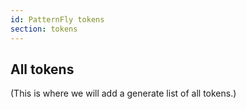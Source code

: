 ```yaml
---
id: PatternFly tokens
section: tokens
---
```


## All tokens

(This is where we will add a generate list of all tokens.)